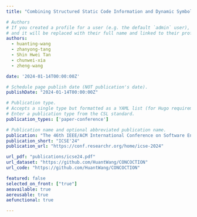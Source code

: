 ```yaml
---
title: "Combining Structured Static Code Information and Dynamic Symbolic Traces for Software Vulnerability Prediction"

# Authors
# If you created a profile for a user (e.g. the default `admin` user), write the username (folder name) here
# and it will be replaced with their full name and linked to their profile.
authors:
  - huanting-wang
  - zhanyong-tang
  - Shin Hwei Tan
  - chunwei-xia
  - zheng-wang

date: '2024-01-14T00:00:00Z'

# Schedule page publish date (NOT publication's date).
publishDate: "2024-01-14T00:00:00Z"

# Publication type.
# Accepts a single type but formatted as a YAML list (for Hugo requirements).
# Enter a publication type from the CSL standard.
publication_types: ['paper-conference']

# Publication name and optional abbreviated publication name.
publication: "The 46th IEEE/ACM International Conference on Software Engineering, is the premier software engineering conference (ICSE) (**Artifacts Evaluated!**)"
publication_short: "ICSE'24"
publication_url: "https://conf.researchr.org/home/icse-2024"

url_pdf: "publications/icse24.pdf"
url_dataset: "https://github.com/HuantWang/CONCOCTION"
url_code: "https://github.com/HuantWang/CONCOCTION"

featured: false
selected_on_front: ["true"]
aeavailable: true
aereusable: true
aefunctional: true

---
```


